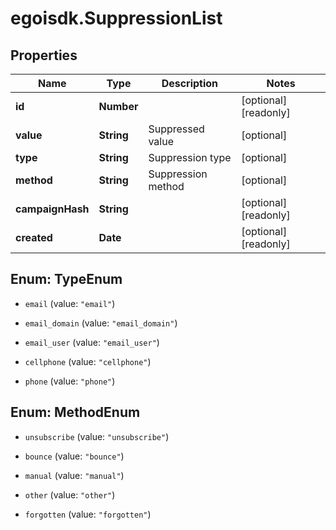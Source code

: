 # egoisdk.SuppressionList

## Properties

Name | Type | Description | Notes
------------ | ------------- | ------------- | -------------
**id** | **Number** |  | [optional] [readonly] 
**value** | **String** | Suppressed value | [optional] 
**type** | **String** | Suppression type | [optional] 
**method** | **String** | Suppression method | [optional] 
**campaignHash** | **String** |  | [optional] [readonly] 
**created** | **Date** |  | [optional] [readonly] 



## Enum: TypeEnum


* `email` (value: `"email"`)

* `email_domain` (value: `"email_domain"`)

* `email_user` (value: `"email_user"`)

* `cellphone` (value: `"cellphone"`)

* `phone` (value: `"phone"`)





## Enum: MethodEnum


* `unsubscribe` (value: `"unsubscribe"`)

* `bounce` (value: `"bounce"`)

* `manual` (value: `"manual"`)

* `other` (value: `"other"`)

* `forgotten` (value: `"forgotten"`)





